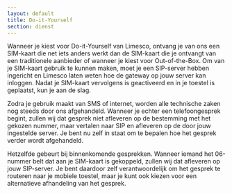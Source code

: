 ```yaml
---
layout: default
title: Do-it-Yourself
section: dienst
---
```

Wanneer je kiest voor Do-it-Yourself van Limesco, ontvang je van ons een SIM-kaart die net iets anders werkt dan de SIM-kaart die je ontvangt van een traditionele aanbieder of wanneer je kiest voor Out-of-the-Box. Om van je SIM-kaart gebruik te kunnen maken, moet je een SIP-server hebben ingericht en Limesco laten weten hoe de gateway op jouw server kan inloggen. Nadat je SIM-kaart vervolgens is geactiveerd en in je toestel is geplaatst, kun je aan de slag.

Zodra je gebruik maakt van SMS of internet, worden alle technische zaken nog steeds door ons afgehandeld. Wanneer je echter een telefoongesprek begint, zullen wij dat gesprek niet afleveren op de bestemming met het gekozen nummer, maar vertalen naar SIP en afleveren op de door jouw ingestelde server. Je bent nu zelf in staat om te bepalen hoe het gesprek verder wordt afgehandeld.

Hetzelfde gebeurt bij binnenkomende gesprekken. Wanneer iemand het 06-nummer belt dat aan je SIM-kaart is gekoppeld, zullen wij dat afleveren op jouw SIP-server. Je bent daardoor zelf verantwoordelijk om het gesprek te routeren naar je mobiele toestel, maar je kunt ook kiezen voor een alternatieve afhandeling van het gesprek.
